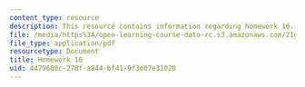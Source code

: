 ```yaml
---
content_type: resource
description: This resource contains information regarding homework 16.
file: /media/https%3A/open-learning-course-data-rc.s3.amazonaws.com/21g-412-texts-topics-and-times-in-german-literature-fall-2009/4479600c278fa844bf419f3d07e31020_MIT21G_412F09_hw16.pdf
file_type: application/pdf
resourcetype: Document
title: Homework 16
uid: 4479600c-278f-a844-bf41-9f3d07e31020
---
```

